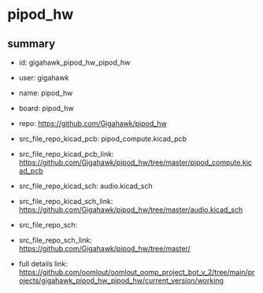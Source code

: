 # pipod_hw
 
## summary 
* id: gigahawk_pipod_hw_pipod_hw
* user: gigahawk
* name: pipod_hw
* board: pipod_hw
* repo: https://github.com/Gigahawk/pipod_hw
* src_file_repo_kicad_pcb: pipod_compute.kicad_pcb
* src_file_repo_kicad_pcb_link: https://github.com/Gigahawk/pipod_hw/tree/master/pipod_compute.kicad_pcb
* src_file_repo_kicad_sch: audio.kicad_sch
* src_file_repo_kicad_sch_link: https://github.com/Gigahawk/pipod_hw/tree/master/audio.kicad_sch

* src_file_repo_sch: 
* src_file_repo_sch_link: https://github.com/Gigahawk/pipod_hw/tree/master/
* full details link: https://github.com/oomlout/oomlout_oomp_project_bot_v_2/tree/main/projects/gigahawk_pipod_hw_pipod_hw/current_version/working  







